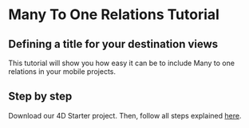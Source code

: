 # Many To One Relations Tutorial

## Defining a title for your destination views​

This tutorial will show you how easy it can be to include Many to one relations in your mobile projects.

## Step by step

Download our 4D Starter project. Then, follow all steps explained [here](https://developer.4d.com/go-mobile/docs/tutorials/relations/many-to-one-relations).
